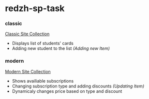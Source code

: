 # redzh-sp-task

### classic
[Classic Site Collection](https://getsmartua.sharepoint.com/sites/SMARTacademy51JuniorFront_redzh)
  - Displays list of students' cards
  - Adding new student to the list *(Adding new Item)*

### modern
[Modern Site Collection](https://getsmartua.sharepoint.com/sites/SMARTacademy51JuniorFront_Modern_redzh)
  - Shows availiable subscriptions
  - Changing subscription type and adding discounts *(Updating Item)*
  - Dynamicaly changes price based on type and discount

